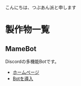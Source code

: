 こんにちは、つぶあん派と申します

# 製作物一覧

## MameBot

Discordの多機能Botです。

- [ホームページ](https://mamebot.tubuanha.com)
- [Botを導入](https://mamebot.tubuanha.com/invite)
